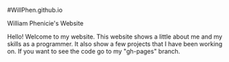 #WillPhen.github.io

William Phenicie's Website

Hello! Welcome to my website. This website shows a little about me and my skills as a programmer. It also show a few projects that I have been working on. If you want to see the code go to my "gh-pages" branch.
